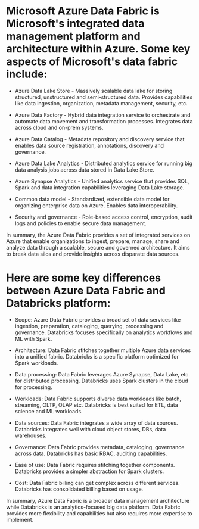  # Microsoft Azure Data Fabric is Microsoft's integrated data management platform and architecture within Azure. Some key aspects of Microsoft's data fabric include:

- Azure Data Lake Store - Massively scalable data lake for storing structured, unstructured and semi-structured data. Provides capabilities like data ingestion, organization, metadata management, security, etc.

- Azure Data Factory - Hybrid data integration service to orchestrate and automate data movement and transformation processes. Integrates data across cloud and on-prem systems.

- Azure Data Catalog - Metadata repository and discovery service that enables data source registration, annotations, discovery and governance. 

- Azure Data Lake Analytics - Distributed analytics service for running big data analysis jobs across data stored in Data Lake Store.

- Azure Synapse Analytics - Unified analytics service that provides SQL, Spark and data integration capabilities leveraging Data Lake storage. 

- Common data model - Standardized, extensible data model for organizing enterprise data on Azure. Enables data interoperability.

- Security and governance - Role-based access control, encryption, audit logs and policies to enable secure data management.

In summary, the Azure Data Fabric provides a set of integrated services on Azure that enable organizations to ingest, prepare, manage, share and analyze data through a scalable, secure and governed architecture. It aims to break data silos and provide insights across disparate data sources.


# Here are some key differences between Azure Data Fabric and Databricks platform:

- Scope: Azure Data Fabric provides a broad set of data services like ingestion, preparation, cataloging, querying, processing and governance. Databricks focuses specifically on analytics workflows and ML with Spark.

- Architecture: Data Fabric stitches together multiple Azure data services into a unified fabric. Databricks is a specific platform optimized for Spark workloads. 

- Data processing: Data Fabric leverages Azure Synapse, Data Lake, etc. for distributed processing. Databricks uses Spark clusters in the cloud for processing.

- Workloads: Data Fabric supports diverse data workloads like batch, streaming, OLTP, OLAP etc. Databricks is best suited for ETL, data science and ML workloads.

- Data sources: Data Fabric integrates a wide array of data sources. Databricks integrates well with cloud object stores, DBs, data warehouses. 

- Governance: Data Fabric provides metadata, cataloging, governance across data. Databricks has basic RBAC, auditing capabilities.

- Ease of use: Data Fabric requires stitching together components. Databricks provides a simpler abstraction for Spark clusters.

- Cost: Data Fabric billing can get complex across different services. Databricks has consolidated billing based on usage.

In summary, Azure Data Fabric is a broader data management architecture while Databricks is an analytics-focused big data platform. Data Fabric provides more flexibility and capabilities but also requires more expertise to implement.
